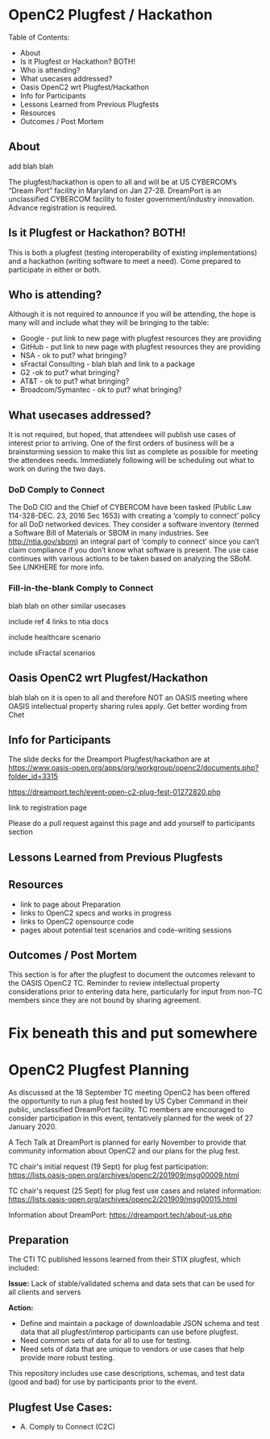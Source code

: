 # OpenC2 Plugfest / Hackathon

Table of Contents:
- About
- Is it Plugfest or Hackathon? BOTH!
- Who is attending?
- What usecases addressed?
- Oasis OpenC2 wrt Plugfest/Hackathon
- Info for Participants
- Lessons Learned from Previous Plugfests
- Resources
- Outcomes / Post Mortem

## About
add blah blah

The plugfest/hackathon is open to all and will be at US CYBERCOM’s “Dream Port” facility in Maryland on Jan 27-28. DreamPort is an unclassified CYBERCOM facility  to foster government/industry innovation. Advance registration is required.

## Is it Plugfest or Hackathon? BOTH!
This is both a plugfest (testing interoperability of existing implementations)
and a hackathon (writing software to meet a need).
Come prepared to participate in either or both.

## Who is attending?
Although it is not required to announce if you will be attending,
the hope is many will and include what they will be bringing to the table:
- Google - put link to new page with plugfest resources they are providing
- GitHub - put link to new page with plugfest resources they are providing
- NSA - ok to put? what bringing?
- sFractal Consulting - blah blah and link to a package
- G2 -ok to put? what bringing?
- AT&T - ok to put? what bringing?
- Broadcom/Symantec - ok to put? what bringing?

## What usecases addressed?
It is not required, but hoped, that attendees will publish use cases of interest
prior to arriving.
One of the first orders of business will be a brainstorming session
to make this list as complete as possible for meeting the attendees needs.
Immediately following will be scheduling out what to work on during the two days.

### DoD Comply to Connect
The DoD CIO and the Chief of CYBERCOM have been tasked (Public Law 114-328-DEC. 23, 2016 Sec 1653) with creating a ‘comply to connect’ policy for all DoD networked devices. They consider a software inventory (termed a Software Bill of Materials or SBOM in many industries. See http://ntia.gov/sbom) an integral part of ‘comply to connect’ since you can’t claim compliance if you don’t know what software is present.
The use case continues with various actions to be taken based on analyzing the SBoM.
See LINKHERE for more info.

### Fill-in-the-blank Comply to Connect
blah blah on other similar usecases

include ref 4 links to ntia docs

include healthcare scenario

include sFractal scenarios

## Oasis OpenC2 wrt Plugfest/Hackathon
blah blah on it is open to all and therefore NOT an OASIS meeting where OASIS
intellectual property sharing rules apply.
Get better wording from Chet

## Info for Participants
The slide decks for the Dreamport Plugfest/hackathon are at https://www.oasis-open.org/apps/org/workgroup/openc2/documents.php?folder_id=3315

https://dreamport.tech/event-open-c2-plug-fest-01272820.php

link to registration page

Please do a pull request against this page and add yourself to participants section

## Lessons Learned from Previous Plugfests

## Resources
- link to page about Preparation
- links to OpenC2 specs and works in progress
- links to OpenC2 opensource code
- pages about potential test scenarios and code-writing sessions



## Outcomes / Post Mortem
This section is for after the plugfest to document the outcomes relevant to
the OASIS OpenC2 TC. Reminder to review intellectual property considerations
prior to entering data here,
particularly for input from non-TC members
since they are not bound by sharing agreement.


Fix beneath this and put somewhere
============================

# OpenC2 Plugfest Planning

As discussed at the 18 September TC meeting OpenC2 has been offered the opportunity to run a plug fest hosted
by US Cyber Command in their public, unclassified DreamPort facility. TC members are encouraged to consider
participation in this event, tentatively planned for the week of 27 January 2020.

A Tech Talk at DreamPort is planned for early November to provide that community information about OpenC2
and our plans for the plug fest.

TC chair's initial request (19 Sept) for plug fest participation:
https://lists.oasis-open.org/archives/openc2/201909/msg00009.html

TC chair's request (25 Sept) for plug fest use cases and related information:
https://lists.oasis-open.org/archives/openc2/201909/msg00015.html

Information about DreamPort:  https://dreamport.tech/about-us.php

## Preparation
The CTI TC published lessons learned from their STIX plugfest, which
included:

**Issue:** Lack of stable/validated schema and data sets that can be used for all clients and servers

**Action:**
* Define and maintain a package of downloadable JSON schema and test data that all plugfest/interop participants can use before plugfest.
* Need common sets of data for all to use for testing.
* Need sets of data that are unique to vendors or use cases that help provide more robust testing.

This repository includes use case descriptions, schemas, and test data (good and bad) for use by participants prior to the event.

## Plugfest Use Cases:
* A. Comply to Connect (C2C)
